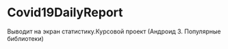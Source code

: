 # Covid19DailyReport
 Выводит на экран статистику.Курсовой проект (Андроид 3. Популярные библиотеки) 
